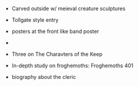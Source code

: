 - Carved outside w/ meieval creature sculptures
- Tollgate style entry
- posters at the front like band poster
- 

- Three on The Charavters of the Keep  
- In-depth study on froghemoths: Froghemoths 401  
- biography about the cleric